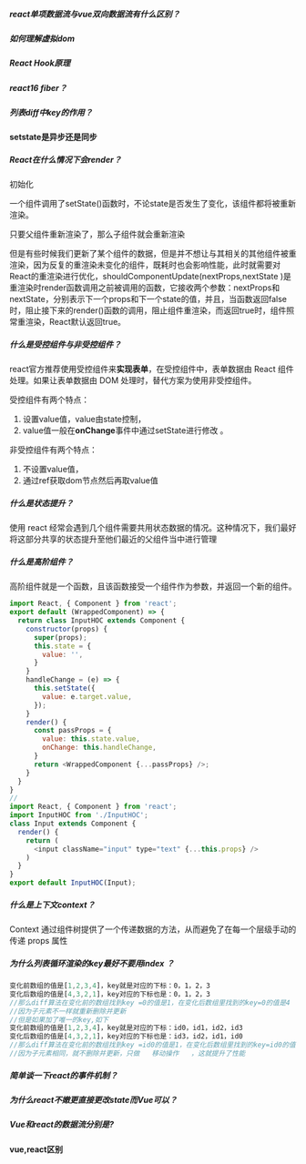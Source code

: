 

##### react单项数据流与vue双向数据流有什么区别？

##### 如何理解虚拟dom

##### React Hook原理

##### react16 fiber？



##### 列表diff中key的作用？

**setstate是异步还是同步**

##### React在什么情况下会render？

初始化

一个组件调用了setState()函数时，不论state是否发生了变化，该组件都将被重新渲染。

只要父组件重新渲染了，那么子组件就会重新渲染

但是有些时候我们更新了某个组件的数据，但是并不想让与其相关的其他组件被重渲染，因为反复的重渲染未变化的组件，既耗时也会影响性能，此时就需要对React的重渲染进行优化，shouldComponentUpdate(nextProps,nextState )是重渲染时render函数调用之前被调用的函数，它接收两个参数：nextProps和nextState，分别表示下一个props和下一个state的值，并且，当函数返回false时，阻止接下来的render()函数的调用，阻止组件重渲染，而返回true时，组件照常重渲染，React默认返回true。

##### 什么是受控组件与非受控组件？

react官方推荐使用受控组件来**实现表单**，在受控组件中，表单数据由 React 组件处理。如果让表单数据由 DOM 处理时，替代方案为使用非受控组件。 

受控组件有两个特点：

1. 设置value值，value由state控制，
2. value值一般在**onChange**事件中通过setState进行修改 。

非受控组件有两个特点：

1. 不设置value值，
2. 通过ref获取dom节点然后再取value值 

##### 什么是状态提升？

使用 react 经常会遇到几个组件需要共用状态数据的情况。这种情况下，我们最好将这部分共享的状态提升至他们最近的父组件当中进行管理 

##### 什么是高阶组件？

高阶组件就是一个函数，且该函数接受一个组件作为参数，并返回一个新的组件。

```js
import React, { Component } from 'react';
export default (WrappedComponent) => {
  return class InputHOC extends Component {
    constructor(props) {
      super(props);
      this.state = {
        value: '',
      }
    }
    handleChange = (e) => {
      this.setState({
        value: e.target.value,
      });
    }
    render() {
      const passProps = {
        value: this.state.value,
        onChange: this.handleChange,
      }
      return <WrappedComponent {...passProps} />;
    }
  }
}
//
import React, { Component } from 'react';
import InputHOC from './InputHOC';
class Input extends Component {
  render() {
    return (
      <input className="input" type="text" {...this.props} />
    )
  }
}
export default InputHOC(Input);
```



##### 什么是上下文context？

Context 通过组件树提供了一个传递数据的方法，从而避免了在每一个层级手动的传递 props 属性 

##### 为什么列表循环渲染的key最好不要用index ？

```js
变化前数组的值是[1,2,3,4]，key就是对应的下标：0，1，2，3
变化后数组的值是[4,3,2,1]，key对应的下标也是：0，1，2，3
//那么diff算法在变化前的数组找到key =0的值是1，在变化后数组里找到的key=0的值是4
//因为子元素不一样就重新删除并更新
//但是如果加了唯一的key,如下
变化前数组的值是[1,2,3,4]，key就是对应的下标：id0，id1，id2，id3
变化后数组的值是[4,3,2,1]，key对应的下标也是：id3，id2，id1，id0
//那么diff算法在变化前的数组找到key =id0的值是1，在变化后数组里找到的key=id0的值也是1
//因为子元素相同，就不删除并更新，只做   移动操作   ，这就提升了性能
```

##### 简单谈一下react的事件机制？



##### 为什么react不嫩更直接更改state而Vue可以？

##### Vue和react的数据流分别是?

**vue,react区别**









